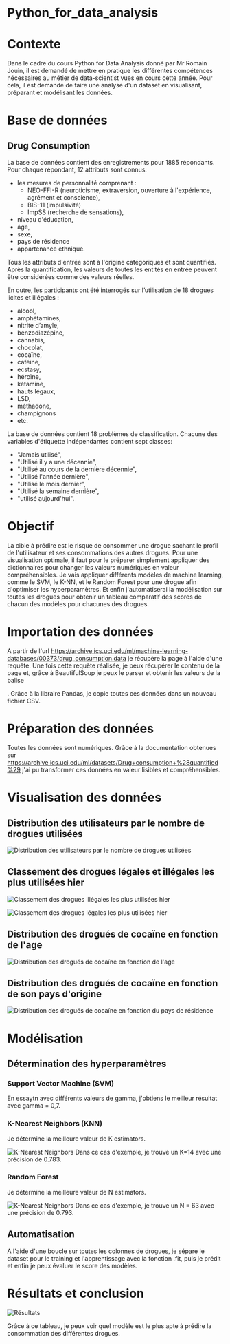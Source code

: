 # Python_for_data_analysis

# Contexte 

Dans le cadre du cours Python for Data Analysis donné par Mr Romain Jouin, il est demandé de mettre en pratique les différentes compétences nécessaires au métier de data-scientist vues en cours cette année. Pour cela, il est demandé de faire une analyse d'un dataset en visualisant, préparant et modélisant les données. 

# Base de données 
## Drug Consumption 

La base de données contient des enregistrements pour 1885 répondants. Pour chaque répondant, 12 attributs sont connus: 
* les mesures de personnalité comprenant : 
    * NEO-FFI-R (neuroticisme, extraversion, ouverture à l'expérience, agrément et conscience), 
    * BIS-11 (impulsivité) 
    * ImpSS (recherche de sensations), 
* niveau d'éducation, 
* âge, 
* sexe, 
* pays de résidence
* appartenance ethnique. 

Tous les attributs d'entrée sont à l'origine catégoriques et sont quantifiés. Après la quantification, les valeurs de toutes les entités en entrée peuvent être considérées comme des valeurs réelles. 

En outre, les participants ont été interrogés sur l’utilisation de 18 drogues licites et illégales : 
* alcool, 
* amphétamines, 
* nitrite d’amyle, 
* benzodiazépine, 
* cannabis, 
* chocolat, 
* cocaïne, 
* caféine, 
* ecstasy, 
* héroïne, 
* kétamine, 
* hauts légaux, 
* LSD, 
* méthadone, 
* champignons
* etc. 

La base de données contient 18 problèmes de classification. Chacune des variables d'étiquette indépendantes contient sept classes: 
* "Jamais utilisé", 
* "Utilisé il y a une décennie", 
* "Utilisé au cours de la dernière décennie", 
* "Utilisé l'année dernière", 
* "Utilisé le mois dernier", 
* "Utilisé la semaine dernière", 
* "utilisé aujourd'hui".

# Objectif
La cible à prédire est le risque de consommer une drogue sachant le profil de l'utilisateur et ses consommations des autres drogues. 
Pour une visualisation optimale, il faut pour le préparer simplement appliquer des dictionnaires pour changer les valeurs numériques en valeur compréhensibles.
Je vais appliquer différents modèles de machine learning, comme le SVM, le K-NN, et le Random Forest pour une drogue afin d'optimiser les hyperparamètres.
Et enfin j'automatiserai la modélisation sur
toutes les drogues pour obtenir un tableau comparatif des scores de chacun des modèles pour chacunes des drogues.


# Importation des données 
A partir de l'url https://archive.ics.uci.edu/ml/machine-learning-databases/00373/drug_consumption.data je récupère la page à l'aide d'une requête.
Une fois cette requête réalisée, je peux récupérer le contenu de la page et, grâce à BeautifulSoup je peux le parser et obtenir les valeurs de la balise <p>. Grâce à la libraire Pandas, je copie toutes ces données dans un nouveau fichier CSV. 

# Préparation des données
Toutes les données sont numériques. Grâce à la documentation obtenues sur https://archive.ics.uci.edu/ml/datasets/Drug+consumption+%28quantified%29 j'ai pu transformer ces données en valeur lisibles et compréhensibles. 


# Visualisation des données 
## Distribution des utilisateurs par le nombre de drogues utilisées
![Distribution des utilisateurs par le nombre de drogues utilisées](/img/distribution_drogues.png)

## Classement des drogues légales et illégales les plus utilisées hier
![Classement des drogues illégales les plus utilisées hier](/img/classement_drogues_illegales.png)

![Classement des drogues légales les plus utilisées hier](/img/classement_drogues_legales.png)


## Distribution des drogués de cocaïne en fonction de l'age
![Distribution des drogués de cocaïne en fonction de l'age](/img/distribution_cocaine_age.png)


## Distribution des drogués de cocaïne en fonction de son pays d'origine
![Distribution des drogués de cocaïne en fonction du pays de résidence](/img/distribution_cocaine_country.png)


# Modélisation

## Détermination des hyperparamètres 

### Support Vector Machine (SVM)
En essaytn avec différents valeurs de gamma, j'obtiens le meilleur résultat avec gamma = 0,7.


### K-Nearest Neighbors (KNN)
Je détermine la meilleure valeur de K estimators. 

![K-Nearest Neighbors](/img/knn.png)
Dans ce cas d'exemple, je trouve un K=14 avec une précision de 0.783. 


### Random Forest 
Je détermine la meilleure valeur de N estimators. 

![K-Nearest Neighbors](/img/random_forest.png)
Dans ce cas d'exemple, je trouve un N = 63 avec une précision de 0.793.


## Automatisation 

A l'aide d'une boucle sur toutes les colonnes de drogues, je sépare le dataset pour le training et l'apprentissage avec la fonction .fit, puis je prédit et enfin je peux évaluer le score des modèles. 

# Résultats et conclusion

![Résultats](/img/resulats.png)

Grâce à ce tableau, je peux voir quel modèle est le plus apte à prédire la consommation des différentes drogues. 


















